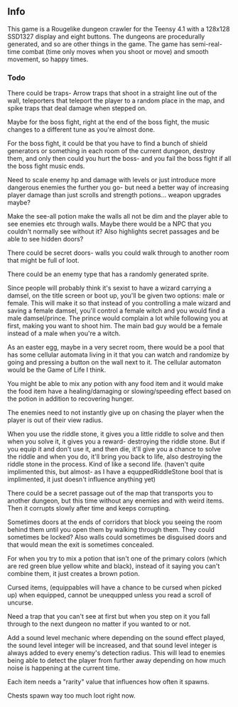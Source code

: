## Info
This game is a Rougelike dungeon crawler for the Teensy 4.1 with a 128x128 SSD1327 display and eight buttons. The dungeons are procedurally generated, and so are other things in the game. The game has semi-real-time combat (time only moves when you shoot or move) and smooth movement, so happy times.


### Todo

There could be traps- Arrow traps that shoot in a straight line out of the wall, teleporters that teleport the player to a random place in the map, and spike traps that
deal damage when stepped on.

Maybe for the boss fight, right at the end of the boss fight, the music
changes to a different tune as you're almost done.

For the boss fight, it could be that you have to find a bunch of shield generators or something in each room of the current dungeon, destroy them, and only then
could you hurt the boss- and you fail the boss fight if all the boss fight music ends.

Need to scale enemy hp and damage with levels or just introduce more dangerous enemies the further you go- but need a better way of increasing player damage than just scrolls
and strength potions... weapon upgrades maybe?

Make the see-all potion make the walls all not be dim and the player able to see enemies etc through walls. Maybe there would be a NPC that you couldn't
normally see without it? Also highlights secret passages and be able to see hidden doors?

There could be secret doors- walls you could walk through to another room that might be full of loot.

There could be an enemy type that has a randomly generated sprite.

Since people will probably think it's sexist to have a wizard carrying a damsel, on the title screen or boot up, you'll be given two options: male or female. This will make
it so that instead of you controlling a male wizard and saving a female damsel, you'll control a female witch and you would find a male damsel/prince. The prince would
complain a lot while following you at first, making you want to shoot him. The main bad guy would be a female instead of a male when you're a witch.

As an easter egg, maybe in a very secret room, there would be a pool that has some cellular automata living in it that you can watch and randomize by going and pressing a
button on the wall next to it. The cellular automaton would be the Game of Life I think.

You might be able to mix any potion with any food item and it would make the food item have a healing/damaging
or slowing/speeding effect based on the potion in addition to recovering hunger.

The enemies need to not instantly give up on chasing the player when the player is out of their view radius.

When you use the riddle stone, it gives you a little riddle to solve and then when you solve it, it gives you a reward- destroying the riddle stone. But if you equip it
and don't use it, and then die, it'll give you a chance to solve the riddle and when you do, it'll bring you back to life, also destroying the riddle stone in the process.
Kind of like a second life. (haven't quite implimented this, but almost- as I have a equppedRiddleStone bool that is implimented, it just doesn't influence anything yet)

There could be a secret passage out of the map that transports you to another dungeon, but this time without any enemies and with weird items. Then it corrupts slowly after
time and keeps corrupting.

Sometimes doors at the ends of corridors that block you seeing the room behind them until you open them by walking through them. They could sometimes be locked? Also walls
could sometimes be disguised doors and that would mean the exit is sometimes concealed.

For when you try to mix a potion that isn't one of the primary colors (which are red green blue yellow white and black), instead of it saying you can't combine them, it
just creates a brown potion.

Cursed items, (equippables will have a chance to be cursed when picked up) when equipped, cannot be unequpped unless you read a scroll of uncurse.

Need a trap that you can't see at first but when you step on it you fall through to the next dungeon no matter if you wanted to or not.

Add a sound level mechanic where depending on the sound effect played, the sound level integer will be increased, and that sound level integer is always added to every
enemy's detection radius. This will lead to enemies being able to detect the player from further away depending on how much noise is happening at the current time.

Each item needs a "rarity" value that influences how often it spawns.

Chests spawn way too much loot right now.
